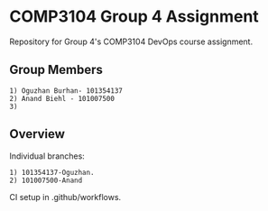 # COMP3104 Group 4 Assignment
Repository for Group 4's COMP3104 DevOps course assignment.
## Group Members
    1) Oguzhan Burhan- 101354137
    2) Anand Biehl - 101007500
    3)

## Overview
Individual branches: 

    1) 101354137-Oguzhan.
    2) 101007500-Anand

CI setup in .github/workflows.
